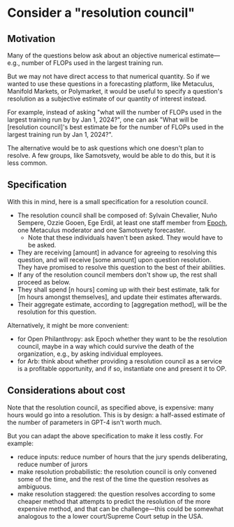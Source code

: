 Consider a "resolution council"
===============================

## Motivation

Many of the questions below ask about an objective numerical estimate—e.g., number of FLOPs used in the largest training run.

But we may not have direct access to that numerical quantity. So if we wanted to use these questions in a forecasting platform, like Metaculus, Manifold Markets, or Polymarket, it would be useful to specify a question's resolution as a subjective estimate of our quantity of interest instead.

For example, instead of asking "what will the number of FLOPs used in the largest training run by by Jan 1, 2024?", one can ask "What will be [resolution council]'s best estimate be for the number of FLOPs used in the largest training run by Jan 1, 2024?".

The alternative would be to ask questions which one doesn't plan to resolve. A few groups, like Samotsvety, would be able to do this, but it is less common.

## Specification

With this in mind, here is a small specification for a resolution council.

- The resolution council shall be composed of: Sylvain Chevalier, Nuño Sempere, Ozzie Gooen, Ege Erdil, at least one staff member from [Epoch](https://epochai.org/), one Metaculus moderator and one Samotsvety forecaster.
  - Note that these individuals haven't been asked. They would have to be asked.
- They are receiving [amount] in advance for agreeing to resolving this question, and will receive [some amount] upon question resolution. They have promised to resolve this question to the best of their abilities.
- If any of the resolution council members don't show up, the rest shall proceed as below.
- They shall spend [n hours] coming up with their best estimate, talk for [m hours amongst themselves], and update their estimates afterwards.
- Their aggregate estimate, according to [aggregation method], will be the resolution for this question.

Alternatively, it might be more convenient:
- for Open Philanthropy: ask Epoch whether they want to be the resolution council, maybe in a way which could survive the death of the organization, e.g., by asking individual employees.
- for Arb: think about whether providing a resolution council as a service is a profitable opportunity, and if so, instantiate one and present it to OP.

## Considerations about cost

Note that the resolution council, as specified above, is expensive: many hours would go into a resolution. This is by design: a half-assed estimate of the number of parameters in GPT-4 isn't worth much. 

But you can adapt the above specification to make it less costly. For example:

- reduce inputs: reduce number of hours that the jury spends deliberating, reduce number of jurors
- make resolution probabilistic: the resolution council is only convened some of the time, and the rest of the time the question resolves as ambiguous.
- make resolution staggered: the question resolves according to some cheaper method that attempts to predict the resolution of the more expensive method, and that can be challenge—this could be somewhat analogous to the a lower court/Supreme Court setup in the USA. 
